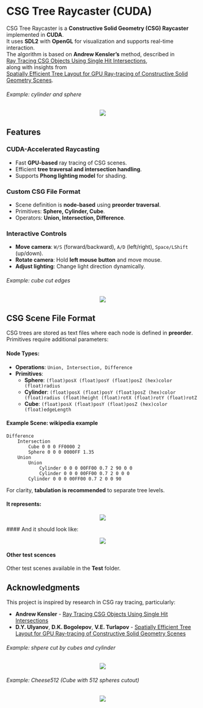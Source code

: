 # CSG Tree Raycaster (CUDA)

CSG Tree Raycaster is a **Constructive Solid Geometry (CSG) Raycaster** implemented in **CUDA**.  
It uses **SDL2** with **OpenGL** for visualization and supports real-time interaction.  
The algorithm is based on **Andrew Kensler’s** method, described in  
[Ray Tracing CSG Objects Using Single Hit Intersections](https://xrt.wdfiles.com/local--files/doc%3Acsg/CSG.pdf),  
along with insights from  
[Spatially Efficient Tree Layout for GPU Ray-tracing of Constructive Solid Geometry Scenes](https://ceur-ws.org/Vol-1576/090.pdf).

###### Example: cylinder and sphere
<p align="center">
  <img src="Images/AppImage1.png"/>
</p>

## Features

### CUDA-Accelerated Raycasting
- Fast **GPU-based** ray tracing of CSG scenes.
- Efficient **tree traversal and intersection handling**.
- Supports **Phong lighting model** for shading.

### Custom CSG File Format
- Scene definition is **node-based** using **preorder traversal**.
- Primitives: **Sphere, Cylinder, Cube**.
- Operators: **Union, Intersection, Difference**.

### Interactive Controls
- **Move camera**: `W/S` (forward/backward), `A/D` (left/right), `Space/LShift` (up/down).
- **Rotate camera**: Hold **left mouse button** and move mouse.
- **Adjust lighting**: Change light direction dynamically.

###### Example: cube cut edges
<p align="center">
  <img src="Images/AppImage2.png"/>
</p>

## CSG Scene File Format

CSG trees are stored as text files where each node is defined in **preorder**.  
Primitives require additional parameters:

#### Node Types:
- **Operations**: `Union, Intersection, Difference`
- **Primitives**:
  - **Sphere**: `(float)posX (float)posY (float)posZ (hex)color (float)radius`
  - **Cylinder**: `(float)posX (float)posY (float)posZ (hex)color (float)radius (float)height (float)rotX (float)rotY (float)rotZ`
  - **Cube**: `(float)posX (float)posY (float)posZ (hex)color (float)edgeLength`

#### Example Scene: wikipedia example
```
Difference
	Intersection
		Cube 0 0 0 FF0000 2
		Sphere 0 0 0 0000FF 1.35
	Union
		Union
			Cylinder 0 0 0 00FF00 0.7 2 90 0 0
			Cylinder 0 0 0 00FF00 0.7 2 0 0 0
		Cylinder 0 0 0 00FF00 0.7 2 0 0 90
```
For clarity, **tabulation is recommended** to separate tree levels.

#### It represents:
<p align="center">
  <img src="Images/Csg_tree.png"/>
</p>
#### And it should look like:
<p align="center">
  <img src="Images/AppImage3.png"/>
</p>

#### Other test scences
Other test scenes available in the **Test** folder.

## Acknowledgments
This project is inspired by research in CSG ray tracing, particularly:
- **Andrew Kensler** - [Ray Tracing CSG Objects Using Single Hit Intersections](https://xrt.wdfiles.com/local--files/doc%3Acsg/CSG.pdf)
- **D.Y. Ulyanov**, **D.K. Bogolepov**, **V.E. Turlapov** - [Spatially Efficient Tree Layout for GPU Ray-tracing of Constructive Solid Geometry Scenes](https://ceur-ws.org/Vol-1576/090.pdf)

###### Example: shpere cut by cubes and cylinder
<p align="center">
  <img src="Images/AppImage4.png"/>
</p>

###### Example: Cheese512 (Cube with 512 spheres cutout)
<p align="center">
  <img src="Images/AppImage5.png"/>
</p>

